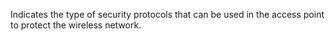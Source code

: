 Indicates the type of security protocols that can be used in the access point to protect the wireless network.
